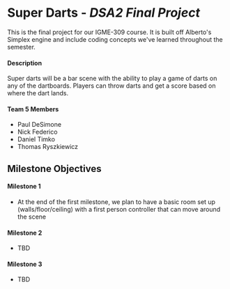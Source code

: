 # Super Darts - *DSA2 Final Project*
This is the final project for our IGME-309 course.  It is built off Alberto's Simplex engine and include coding concepts we've learned throughout the semester.

#### Description

Super darts will be a bar scene with the ability to play a game of darts on any of the dartboards.  Players can throw darts and get a score based on where the dart lands.

#### Team 5 Members
- Paul DeSimone
- Nick Federico
- Daniel Timko
- Thomas Ryszkiewicz

## Milestone Objectives
#### Milestone 1
- At the end of the first milestone, we plan to have a basic room set up (walls/floor/ceiling) with a first person controller that can move around the scene

#### Milestone 2
- TBD

#### Milestone 3
- TBD
